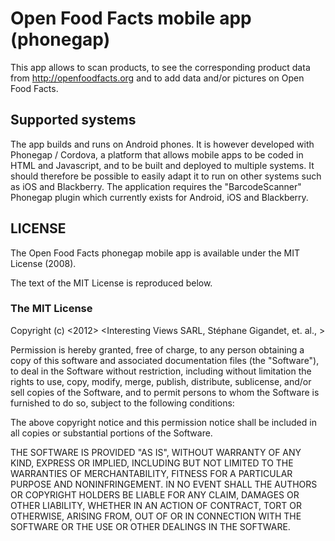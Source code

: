 # Open Food Facts mobile app (phonegap) #

This app allows to scan products, to see the corresponding product data from http://openfoodfacts.org and to add data and/or pictures on Open Food Facts. 

## Supported systems ##

The app builds and runs on Android phones. It is however developed with Phonegap / Cordova, a platform that allows mobile apps to be coded in HTML and Javascript, and to be built and deployed
to multiple systems. It should therefore be possible to easily adapt it to run on other systems such as iOS and Blackberry. The application requires the "BarcodeScanner" Phonegap plugin
which currently exists for Android, iOS and Blackberry.

## LICENSE ##

The Open Food Facts phonegap mobile app is available under the MIT License (2008).

The text of the MIT License is reproduced below.

### The MIT License

Copyright (c) <2012> <Interesting Views SARL, Stéphane Gigandet, et. al., >

 Permission is hereby granted, free of charge, to any person obtaining a copy
 of this software and associated documentation files (the "Software"), to deal
 in the Software without restriction, including without limitation the rights
 to use, copy, modify, merge, publish, distribute, sublicense, and/or sell
 copies of the Software, and to permit persons to whom the Software is
 furnished to do so, subject to the following conditions:

 The above copyright notice and this permission notice shall be included in
 all copies or substantial portions of the Software.

 THE SOFTWARE IS PROVIDED "AS IS", WITHOUT WARRANTY OF ANY KIND, EXPRESS OR
 IMPLIED, INCLUDING BUT NOT LIMITED TO THE WARRANTIES OF MERCHANTABILITY,
 FITNESS FOR A PARTICULAR PURPOSE AND NONINFRINGEMENT. IN NO EVENT SHALL THE
 AUTHORS OR COPYRIGHT HOLDERS BE LIABLE FOR ANY CLAIM, DAMAGES OR OTHER
 LIABILITY, WHETHER IN AN ACTION OF CONTRACT, TORT OR OTHERWISE, ARISING FROM,
 OUT OF OR IN CONNECTION WITH THE SOFTWARE OR THE USE OR OTHER DEALINGS IN
 THE SOFTWARE.